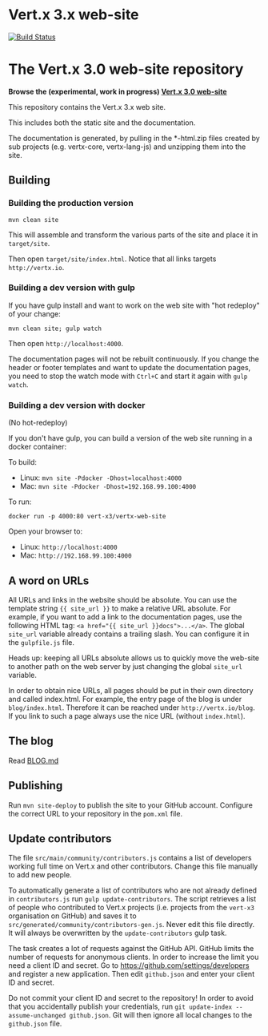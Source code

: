 # Vert.x 3.x web-site

[![Build Status](https://vertx.ci.cloudbees.com/buildStatus/icon?job=vert.x3-website)](https://vertx.ci.cloudbees.com/view/vert.x-3/job/vert.x3-website/)

# The Vert.x 3.0 web-site repository

**Browse the (experimental, work in progress) [Vert.x 3.0 web-site](http://vert-x3.github.io/)**

This repository contains the Vert.x 3.x web site.

This includes both the static site and the documentation.

The documentation is generated, by pulling in the *-html.zip files created by sub projects (e.g. vertx-core, vertx-lang-js)
and unzipping them into the site.

## Building

### Building the production version

    mvn clean site

This will assemble and transform the various parts of the site and place it in `target/site`.

Then open `target/site/index.html`. Notice that all links targets `http://vertx.io`.

### Building a dev version with gulp

If you have gulp install and want to work on the web site with "hot redeploy" of your change:

    mvn clean site; gulp watch

Then open `http://localhost:4000`.

The documentation pages will not be rebuilt continuously. If you change the header or footer templates and
want to update the documentation pages, you need to stop the watch mode with `Ctrl+C` and start it again
with `gulp watch`.

### Building a dev version with docker

(No hot-redeploy)

If you don't have gulp, you can build a version of the web site running in a docker container:

To build:
* Linux: `mvn site -Pdocker -Dhost=localhost:4000`
* Mac: `mvn site -Pdocker -Dhost=192.168.99.100:4000`

To run:

    docker run -p 4000:80 vert-x3/vertx-web-site

Open your browser to:
* Linux: `http://localhost:4000`
* Mac: `http://192.168.99.100:4000`

## A word on URLs

All URLs and links in the website should be absolute. You can use the template
string `{{ site_url }}` to make a relative URL absolute. For example, if you
want to add a link to the documentation pages, use the following HTML tag:
`<a href="{{ site_url }}docs">...</a>`. The global `site_url` variable already
contains a trailing slash. You can configure it in the `gulpfile.js` file.

Heads up: keeping all URLs absolute allows us to quickly move the web-site to another
path on the web server by just changing the global `site_url` variable.

In order to obtain nice URLs, all pages should be put in their own directory and
called index.html. For example, the entry page of the blog is under
`blog/index.html`. Therefore it can be reached under `http://vertx.io/blog`. If
you link to such a page always use the nice URL (without `index.html`).

## The blog

Read [BLOG.md](BLOG.md)

## Publishing

Run `mvn site-deploy` to publish the site to your GitHub account. Configure the
correct URL to your repository in the `pom.xml` file.

## Update contributors

The file `src/main/community/contributors.js` contains a list of developers
working full time on Vert.x and other contributors. Change this file manually
to add new people.

To automatically generate a list of contributors who are not already defined
in `contributors.js` run `gulp update-contributors`. The script retrieves a list
of people who contributed to Vert.x projects (i.e. projects from the `vert-x3`
organisation on GitHub) and saves it to `src/generated/community/contributors-gen.js`.
Never edit this file directly. It will always be overwritten by the
`update-contributors` gulp task.

The task creates a lot of requests against the GitHub API. GitHub limits
the number of requests for anonymous clients. In order to increase the limit
you need a client ID and secret. Go to <https://github.com/settings/developers>
and register a new application. Then edit `github.json` and enter your client ID
and secret.

Do not commit your client ID and secret to the repository! In order to
avoid that you accidentally publish your credentials, run
`git update-index --assume-unchanged github.json`. Git will then ignore all
local changes to the `github.json` file.
